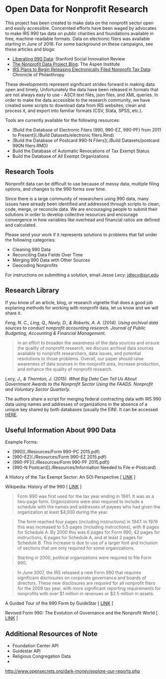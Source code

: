 # Open Data for Nonprofit Research

This project has been created to make data on the nonprofit sector open and easily accessible. Concernted efforts have been waged by advocates to make IRS 990 tax data on public charities and foundations available in free, machine-readable formats. Data on electronic filers was available starting in June of 2016. For some background on these campaigns, see these articles and blogs:

* [Liberating 990 Data](http://ssir.org/articles/entry/liberating_990_data): Stanford Social Innovation Review
* [The Nonprofit Data Project Blog](https://www.aspeninstitute.org/programs/program-on-philanthropy-and-social-innovation-psi/nonprofit-data-project-updates/): The Aspen Institute
* [IRS Plans to Begin Releasing Electronically Filed Nonprofit Tax Data](https://philanthropy.com/article/IRS-Plans-to-Begin-Releasing/231265): Chronicle of Philanthropy

These developments represent significant strides forward in making data open and timely. Unfortunately the data have been released in formats that are not always easy to use - ASCII text files, json files, and XML queries. In order to make the data accessible to the research community, we have created some scripts to download data from IRS websites, clean and process it, and export into familiar formats (CSV, Stata, SPSS, etc.).

Tools are currently available for the following resources:

* [Build the Database of Electronic Filers (990, 990-EZ, 990-PF) from 2011 to Present](./Build Datasets/electronic filers.Rmd)
* [Build the Database of Postcard 990-N Filers](./Build Datasets/postcard 990N filers.RMD) 
* Build the Database of Automatic Revocations of Tax Exempt Status
* Build the Database of All Exempt Organizations



## Research Tools

Nonprofit data can be difficult to use because of messy data, multiple filing options, and changes to the 990 forms over time. 

Since there is a large community of researchers using 990 data, many issues have already been identified and addressed through scripts to clean, code, merge, or reconcile data. We are encouraging people to submit their solutions in order to develop collective resources and encourage convergence in how variables like overhead and financial ratios are defined and calculated. 

Please send your work if it represents solutions to problems that fall under the following categories: 

* Cleaning 990 Data
* Reconciling Data Fields Over Time
* Merging 990 Data with Other Sources
* Geocoding Nonprofits

For instructions on submitting a solution, email Jesse Lecy: jdlecy@syr.edu


## Research Library

If you know of an article, blog, or research vignette that does a good job explaning methods for working with nonprofit data, let us know and we will share it.

*Feng, N. C., Ling, Q., Neely, D., & Roberts, A. A. (2014). Using archival data sources to conduct nonprofit accounting research. Journal of Public Budgeting, Accounting & Financial Management.*

> In an effort to broaden the awareness of the data sources and ensure the quality of nonprofit research, we discuss archival data sources available to nonprofit researchers, data issues, and potential resolutions to those problems. Overall, our paper should raise awareness of data sources in the nonprofit area, increase production, and enhance the quality of nonprofit research.

*Lecy, J., & Thornton, J. (2015). What Big Data Can Tell Us About Government Awards to the Nonprofit Sector Using the FAADS. Nonprofit and Voluntary Sector Quarterly.*

The authors share a script for merging federal contracting data with IRS 990 data using names and addresses of organizations in the absence of a unique key shared by both databases (usually the EIN). It can be accessed [HERE](https://github.com/lecy/FAADS-NCCS-Crosswalk/blob/master/README.md). 




## Useful Information About 990 Data

Example Forms:

* [990](./Resources/Form 990-PC 2015.pdf)
* [990-EZ](./Resources/Form 990-EZ 2015.pdf)
* [990-PF]((./Resources/Form 990-PF 2015.pdf))
* [990-N Postcard](./Resources/Information Needed to File e-Postcard)

A History of the Tax Exempt Sector: An SOI Perspective [ [LINK](https://www.irs.gov/pub/irs-soi/tehistory.pdf) ]

Wikipedia: History of the 990 [ [LINK](https://en.wikipedia.org/wiki/Form_990#History) ]

> Form 990 was first used for the tax year ending in 1941. It was as a two-page form. Organizations were also required to include a schedule with the names and addresses of payees who had given the organization at least $4,000 during the year.

> The form reached four pages (including instructions) in 1947. In 1976 this was increased to 5.5 pages (including instructions), with 8 pages for Schedule A. By 2000 this was 6 pages for Form 990, 42 pages for instructions, 6 pages for Schedule A, and at least 2 pages for Schedule B. This increase is due to use of a larger font and inclusion of sections that are only required for some organizations.

> Starting in 2000, political organizations were required to file Form 990.

> In June 2007, the IRS released a new Form 990 that requires significant disclosures on corporate governance and boards of directors. These new disclosures are required for all nonprofit filers for the 2009 tax year, with more significant reporting requirements for nonprofits with over $1 million in revenues or $2.5 million in assets.

A Guided Tour of the 990 Form by GuideStar [ [LINK](https://www.guidestar.org/ViewCmsFile.aspx?ContentID=4208) ]

Revised Form 990: The Evolution of Governance and the Nonprofit World [ [LINK](http://www.thetaxadviser.com/issues/2009/aug/revisedform990theevolutionofgovernanceandthenonprofitworld.html) ]



## Additional Resources of Note

* Foundation Center API
* Guidestar API
* Religious Congregation Data
* 
http://www.opensecrets.org/dark-money/explore-our-reports.php
